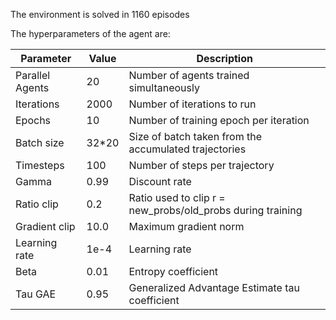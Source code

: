 The environment is solved in 1160 episodes


The hyperparameters of the agent are:

Parameter | Value | Description
------------ | ------------- | -------------
Parallel Agents | 20 | Number of agents trained simultaneously
Iterations | 2000 | Number of iterations to run
Epochs | 10 | Number of training epoch per iteration
Batch size | 32*20 | Size of batch taken from the accumulated  trajectories
Timesteps | 100 | Number of steps per trajectory 
Gamma | 0.99 | Discount rate 
Ratio clip | 0.2 | Ratio used to clip r = new_probs/old_probs during training
Gradient clip | 10.0 | Maximum gradient norm 
Learning rate | 1e-4 | Learning rate 
Beta | 0.01 | Entropy coefficient 
Tau GAE | 0.95 |Generalized Advantage Estimate tau coefficient